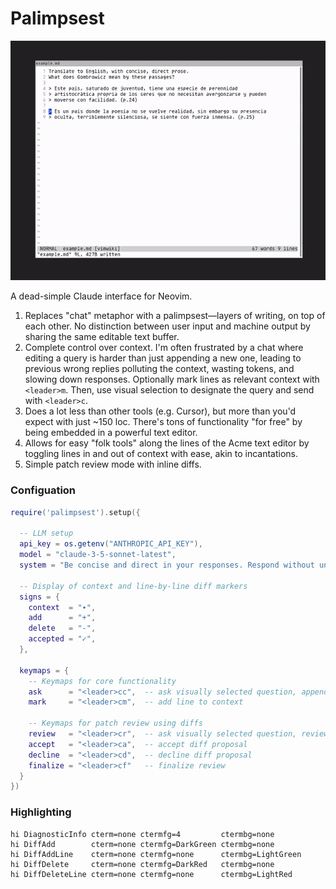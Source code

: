 # Palimpsest

![demo](https://raw.githubusercontent.com/tobyshooters/palimpsest/master/assets/translate.gif)

A dead-simple Claude interface for Neovim.

1. Replaces "chat" metaphor with a palimpsest—layers of writing, on top of
   each other. No distinction between user input and machine output by sharing
   the same editable text buffer.
2. Complete control over context. I'm often frustrated by a chat where editing
   a query is harder than just appending a new one, leading to previous wrong
   replies polluting the context, wasting tokens, and slowing down responses.
   Optionally mark lines as relevant context with `<leader>m`. Then, use visual
   selection to designate the query and send with `<leader>c`.
3. Does a lot less than other tools (e.g. Cursor), but more than you'd expect
   with just ~150 loc. There's tons of functionality "for free" by being
   embedded in a powerful text editor.
4. Allows for easy "folk tools" along the lines of the Acme text editor by
   toggling lines in and out of context with ease, akin to incantations.
5. Simple patch review mode with inline diffs.


### Configuation

```lua
require('palimpsest').setup({

  -- LLM setup
  api_key = os.getenv("ANTHROPIC_API_KEY"),
  model = "claude-3-5-sonnet-latest",
  system = "Be concise and direct in your responses. Respond without unnecessary explanation.",
  
  -- Display of context and line-by-line diff markers
  signs = {
    context  = "∙",
    add      = "+",
    delete   = "-",
    accepted = "✓",
  },
  
  keymaps = {
    -- Keymaps for core functionality
    ask      = "<leader>cc",  -- ask visually selected question, append response
    mark     = "<leader>cm",  -- add line to context
    
    -- Keymaps for patch review using diffs
    review   = "<leader>cr",  -- ask visually selected question, review response diff 
    accept   = "<leader>ca",  -- accept diff proposal
    decline  = "<leader>cd",  -- decline diff proposal
    finalize = "<leader>cf"   -- finalize review
  }
})
```

### Highlighting

```
hi DiagnosticInfo cterm=none ctermfg=4         ctermbg=none
hi DiffAdd        cterm=none ctermfg=DarkGreen ctermbg=none
hi DiffAddLine    cterm=none ctermfg=none      ctermbg=LightGreen
hi DiffDelete     cterm=none ctermfg=DarkRed   ctermbg=none
hi DiffDeleteLine cterm=none ctermfg=none      ctermbg=LightRed
```
